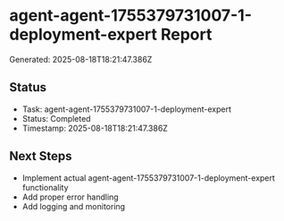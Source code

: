 # agent-agent-1755379731007-1-deployment-expert Report

Generated: 2025-08-18T18:21:47.386Z

## Status
- Task: agent-agent-1755379731007-1-deployment-expert
- Status: Completed
- Timestamp: 2025-08-18T18:21:47.386Z

## Next Steps
- Implement actual agent-agent-1755379731007-1-deployment-expert functionality
- Add proper error handling
- Add logging and monitoring

